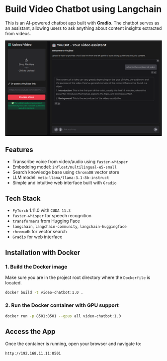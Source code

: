 # Build Video Chatbot using Langchain

This is an AI-powered chatbot app built with **Gradio**. The chatbot serves as an assistant, allowing users to ask anything about content insights extracted from videos.

![Chatbot UI](assets/chatbot-ui.png)

## Features

- Transcribe voice from video/audio using `faster-whisper`
- Embedding model: `infloat/multilingual-e5-small`
- Search knowledge base using `ChromaDB` vector store
- LLM model: `meta-llama/llama-3.1-8b-instruct`
- Simple and intuitive web interface built with `Gradio`



## Tech Stack

- `PyTorch` 1.11.0 with `CUDA 11.3`
- `faster-whisper` for speech recognition
- `transformers` from Hugging Face
- `langchain`, `langchain-community`, `langchain-huggingface`
- `chromadb` for vector search
- `Gradio` for web interface



## Installation with Docker

### 1. Build the Docker image

Make sure you are in the project root directory where the `Dockerfile` is located.

```bash
docker build -t video-chatbot:1.0 .
```

### 2. Run the Docker container with GPU support
```bash
docker run -p 8501:8501 --gpus all video-chatbot:1.0
```



## Access the App

Once the container is running, open your browser and navigate to:

```bash
http://192.168.11.11:8501
```
